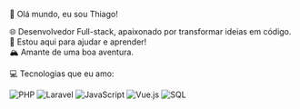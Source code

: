 👋 Olá mundo, eu sou Thiago!  

🌐 Desenvolvedor Full-stack, apaixonado por transformar ideias em código.  
💬 Estou aqui para ajudar e aprender!  
🏔️ Amante de uma boa aventura.  

💻 Tecnologias que eu amo:  

![PHP](https://img.shields.io/badge/PHP-777BB4?style=for-the-badge&logo=php&logoColor=white)
![Laravel](https://img.shields.io/badge/Laravel-FF2D20?style=for-the-badge&logo=laravel&logoColor=white)
![JavaScript](https://img.shields.io/badge/JavaScript-F7DF1E?style=for-the-badge&logo=javascript&logoColor=black)
![Vue.js](https://img.shields.io/badge/Vue.js-4FC08D?style=for-the-badge&logo=vue.js&logoColor=white)
![SQL](https://img.shields.io/badge/SQL-4479A1?style=for-the-badge&logo=postgresql&logoColor=white)
